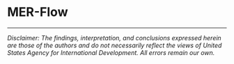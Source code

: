 # MER-Flow
---

*Disclaimer: The findings, interpretation, and conclusions expressed herein are those of the authors and do not necessarily reflect the views of United States Agency for International Development. All errors remain our own.*
